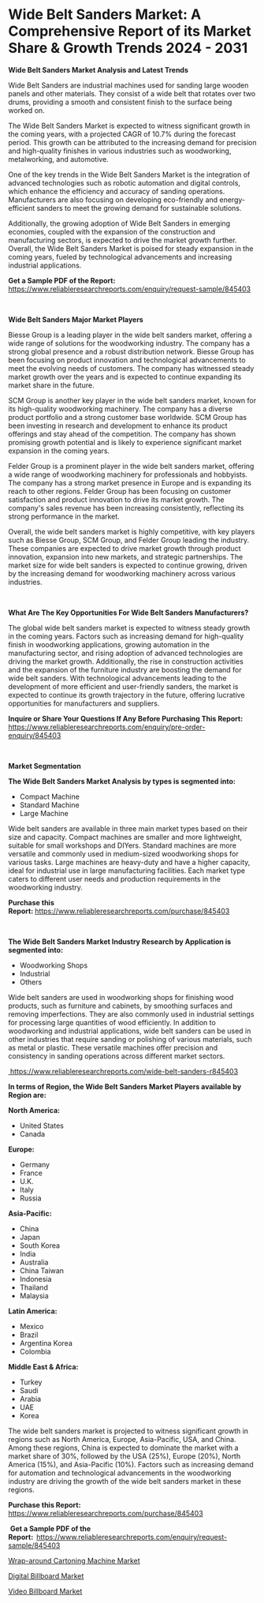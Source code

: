 <p><h1>Wide Belt Sanders Market: A Comprehensive Report of its Market Share & Growth Trends 2024 - 2031</h1></p><p><strong>Wide Belt Sanders Market Analysis and Latest Trends</strong></p>
<p><p>Wide Belt Sanders are industrial machines used for sanding large wooden panels and other materials. They consist of a wide belt that rotates over two drums, providing a smooth and consistent finish to the surface being worked on.</p><p>The Wide Belt Sanders Market is expected to witness significant growth in the coming years, with a projected CAGR of 10.7% during the forecast period. This growth can be attributed to the increasing demand for precision and high-quality finishes in various industries such as woodworking, metalworking, and automotive.</p><p>One of the key trends in the Wide Belt Sanders Market is the integration of advanced technologies such as robotic automation and digital controls, which enhance the efficiency and accuracy of sanding operations. Manufacturers are also focusing on developing eco-friendly and energy-efficient sanders to meet the growing demand for sustainable solutions.</p><p>Additionally, the growing adoption of Wide Belt Sanders in emerging economies, coupled with the expansion of the construction and manufacturing sectors, is expected to drive the market growth further. Overall, the Wide Belt Sanders Market is poised for steady expansion in the coming years, fueled by technological advancements and increasing industrial applications.</p></p>
<p><strong>Get a Sample PDF of the Report:&nbsp;</strong> <a href="https://www.reliableresearchreports.com/enquiry/request-sample/845403">https://www.reliableresearchreports.com/enquiry/request-sample/845403</a></p>
<p>&nbsp;</p>
<p><strong>Wide Belt Sanders Major Market Players</strong></p>
<p><p>Biesse Group is a leading player in the wide belt sanders market, offering a wide range of solutions for the woodworking industry. The company has a strong global presence and a robust distribution network. Biesse Group has been focusing on product innovation and technological advancements to meet the evolving needs of customers. The company has witnessed steady market growth over the years and is expected to continue expanding its market share in the future.</p><p>SCM Group is another key player in the wide belt sanders market, known for its high-quality woodworking machinery. The company has a diverse product portfolio and a strong customer base worldwide. SCM Group has been investing in research and development to enhance its product offerings and stay ahead of the competition. The company has shown promising growth potential and is likely to experience significant market expansion in the coming years.</p><p>Felder Group is a prominent player in the wide belt sanders market, offering a wide range of woodworking machinery for professionals and hobbyists. The company has a strong market presence in Europe and is expanding its reach to other regions. Felder Group has been focusing on customer satisfaction and product innovation to drive its market growth. The company's sales revenue has been increasing consistently, reflecting its strong performance in the market.</p><p>Overall, the wide belt sanders market is highly competitive, with key players such as Biesse Group, SCM Group, and Felder Group leading the industry. These companies are expected to drive market growth through product innovation, expansion into new markets, and strategic partnerships. The market size for wide belt sanders is expected to continue growing, driven by the increasing demand for woodworking machinery across various industries.</p></p>
<p>&nbsp;</p>
<p><strong>What Are The Key Opportunities For Wide Belt Sanders Manufacturers?</strong></p>
<p><p>The global wide belt sanders market is expected to witness steady growth in the coming years. Factors such as increasing demand for high-quality finish in woodworking applications, growing automation in the manufacturing sector, and rising adoption of advanced technologies are driving the market growth. Additionally, the rise in construction activities and the expansion of the furniture industry are boosting the demand for wide belt sanders. With technological advancements leading to the development of more efficient and user-friendly sanders, the market is expected to continue its growth trajectory in the future, offering lucrative opportunities for manufacturers and suppliers.</p></p>
<p><strong>Inquire or Share Your Questions If Any Before Purchasing This Report:</strong> <a href="https://www.reliableresearchreports.com/enquiry/pre-order-enquiry/845403">https://www.reliableresearchreports.com/enquiry/pre-order-enquiry/845403</a></p>
<p>&nbsp;</p>
<p><strong>Market Segmentation</strong></p>
<p><strong>The Wide Belt Sanders Market Analysis by types is segmented into:</strong></p>
<p><ul><li>Compact Machine</li><li>Standard Machine</li><li>Large Machine</li></ul></p>
<p><p>Wide belt sanders are available in three main market types based on their size and capacity. Compact machines are smaller and more lightweight, suitable for small workshops and DIYers. Standard machines are more versatile and commonly used in medium-sized woodworking shops for various tasks. Large machines are heavy-duty and have a higher capacity, ideal for industrial use in large manufacturing facilities. Each market type caters to different user needs and production requirements in the woodworking industry.</p></p>
<p><strong>Purchase this Report:&nbsp;</strong><a href="https://www.reliableresearchreports.com/purchase/845403">https://www.reliableresearchreports.com/purchase/845403</a></p>
<p>&nbsp;</p>
<p><strong>The Wide Belt Sanders Market Industry Research by Application is segmented into:</strong></p>
<p><ul><li>Woodworking Shops</li><li>Industrial</li><li>Others</li></ul></p>
<p><p>Wide belt sanders are used in woodworking shops for finishing wood products, such as furniture and cabinets, by smoothing surfaces and removing imperfections. They are also commonly used in industrial settings for processing large quantities of wood efficiently. In addition to woodworking and industrial applications, wide belt sanders can be used in other industries that require sanding or polishing of various materials, such as metal or plastic. These versatile machines offer precision and consistency in sanding operations across different market sectors.</p></p>
<p><a href="https://www.reliableresearchreports.com/wide-belt-sanders-r845403">&nbsp;https://www.reliableresearchreports.com/wide-belt-sanders-r845403</a></p>
<p><strong>In terms of Region, the Wide Belt Sanders Market Players available by Region are:</strong></p>
<p>
    <p> <strong> North America: </strong>
        <ul>
            <li>United States</li>
            <li>Canada</li>
        </ul>
        </p> 
    <p> <strong> Europe: </strong>
        <ul>
            <li>Germany</li>
            <li>France</li>
            <li>U.K.</li>
            <li>Italy</li>
            <li>Russia</li>
        </ul>
        </p> 
    <p> <strong> Asia-Pacific: </strong>
        <ul>
            <li>China</li>
            <li>Japan</li>
            <li>South Korea</li>
            <li>India</li>
            <li>Australia</li>
            <li>China Taiwan</li>
            <li>Indonesia</li>
            <li>Thailand</li>
            <li>Malaysia</li>
        </ul>
        </p> 
    <p> <strong> Latin America: </strong>
        <ul>
            <li>Mexico</li>
            <li>Brazil</li>
            <li>Argentina Korea</li>
            <li>Colombia</li>
        </ul>
        </p> 
    <p> <strong> Middle East & Africa: </strong>
        <ul>
            <li>Turkey</li>
            <li>Saudi</li>
            <li>Arabia</li>
            <li>UAE</li>
            <li>Korea</li>
        </ul>
    </p>
    </p>
<p><p>The wide belt sanders market is projected to witness significant growth in regions such as North America, Europe, Asia-Pacific, USA, and China. Among these regions, China is expected to dominate the market with a market share of 30%, followed by the USA (25%), Europe (20%), North America (15%), and Asia-Pacific (10%). Factors such as increasing demand for automation and technological advancements in the woodworking industry are driving the growth of the wide belt sanders market in these regions.</p></p>
<p><strong>Purchase this Report: </strong><a href="https://www.reliableresearchreports.com/purchase/845403">https://www.reliableresearchreports.com/purchase/845403</a></p>
<p>&nbsp;<strong>Get a Sample PDF of the Report:&nbsp;&nbsp;</strong><a href="https://www.reliableresearchreports.com/enquiry/request-sample/845403">https://www.reliableresearchreports.com/enquiry/request-sample/845403</a></p>
<p><strong></strong></p>
<p><p><a href="https://issuu.com/reportprime-2/docs/wrap-around-cartoning-machine-marke_7170bf05629195">Wrap-around Cartoning Machine Market</a></p><p><a href="https://github.com/tyleolden34345/Market-Research-Report-List-1/blob/main/digital-billboard-market.md">Digital Billboard Market</a></p><p><a href="https://github.com/ferandochandle/Market-Research-Report-List-1/blob/main/video-billboard-market.md">Video Billboard Market</a></p></p>
